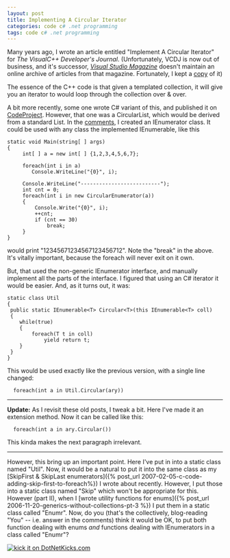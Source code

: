 ```yaml
---
layout: post
title: Implementing A Circular Iterator
categories: code c# .net programming
tags: code c# .net programming
---
```


  Many years ago, I wrote an article entitled "Implement A Circular Iterator" for *The VisualC++ Developer's Journal*.  (Unfortunately, VCDJ is now out of business, and it's successor, *[Visual Studio Magazine](http://www.ftponline.com/vsm/)* doesn't maintain an online archive of articles from that magazine.  Fortunately, I kept a [copy](http://www.noveltheory.com/iterators/Iterator_N0.htm) of it)
 
The essence of the C++ code is that given a templated collection, it will give you an iterator to would loop through the collection over &amp; over.
 
A bit more recently, some one wrote C# variant of this, and published it on [CodeProject](http://www.codeproject.com/csharp/circularlist.asp).  However, that one was a CircularList, which would be derived from a standard List.  In the [comments](http://www.codeproject.com/csharp/circularlist.asp?msg=1519678&mode=all&userid=2094#xx1519678xx), I created an IEnumerator class.  It could be used with any class the implemented IEnumerable, like this
 
 	static void Main(string[ ] args)
	{
		 int[ ] a = new int[ ] {1,2,3,4,5,6,7};
	 
		 foreach(int i in a)
			Console.WriteLine("{0}", i);
	 
		 Console.WriteLine("--------------------------");
		 int cnt = 0;
		 foreach(int i in new CircularEnumerator(a))
		 {
			 Console.Write("{0}", i);
			 ++cnt;
			 if (cnt == 30)
				 break;
		 }
	}



would print "12345671234567123456712".  Note the "break" in the above.  It's vitally important, because the foreach will never exit on it own.

But, that used the non-generic IEnumerator interface, and manually implement all the parts of the interface.  I figured that using an C# iterator it would be easier.  And, as it turns out, it was:

	static class Util
	{
	 public static IEnumerable<T> Circular<T>(this IEnumerable<T> coll)
	 {
		while(true)
		{
			foreach(T t in coll)
				yield return t;
		}
	 }
	}

This would be used exactly like the previous version, with a single line changed:

      foreach(int a in Util.Circular(ary))
      
---
**Update:** As I revisit these old posts, I tweak a bit.  Here I've made it an extension method.   Now it can be called like this:
      
      foreach(int a in ary.Circular())

This kinda makes the next paragraph irrelevant.

---

However, this bring up an important point.  Here I've put in into a static class named "Util".  Now, it would be a natural to put it into the same class as my [SkipFirst &amp; SkipLast enumerators]({% post_url 2007-02-05-c-code-adding-skip-first-to-foreach%}) I wrote about recently.  However, I put those into a static class named "Skip" which won't be appropriate for this.  However (part II), when I [wrote utility functions for enums]({% post_url 2006-11-20-generics-without-collections-pt-3 %}) I put them in a static class called "Enumr".  Now, do you (that's the collectively, blog-reading "You" --  i.e. answer in the comments) think it would be OK, to put both function dealing with enums *and* functions dealing with IEnumerators in a class called "Enumr"?


<a href="http://www.dotnetkicks.com/kick/?url=http://honestillusion.com/blogs/blog_0/archive/2007/02/28/implementing-a-circular-iterator.aspx"><img src="http://www.dotnetkicks.com/Services/Images/KickItImageGenerator.ashx?url=http://honestillusion.com/blogs/blog_0/archive/2007/02/28/implementing-a-circular-iterator.aspx" border="0" alt="kick it on DotNetKicks.com" /></a>
